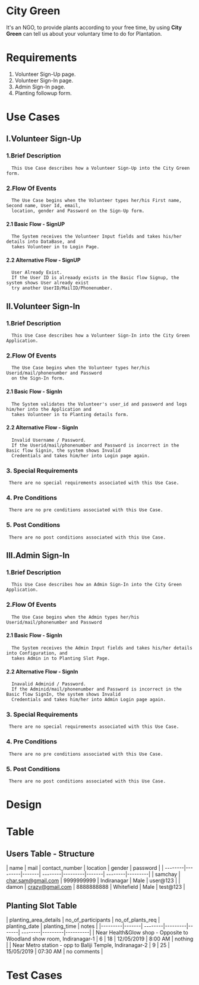 # City Green

It's an NGO, to provide plants according to your free time,
by using **City Green** can tell us about your voluntary time to do for Plantation.

# Requirements
1.   Volunteer Sign-Up page.
2.  Volunteer Sign-In page.
3. Admin Sign-In page.
4.  Planting followup form.

# Use Cases

 ## I.Volunteer Sign-Up
 
 ### 1.Brief Description
      This Use Case describes how a Volunteer Sign-Up into the City Green form.
      
 ### 2.Flow Of Events
      The Use Case begins when the Volunteer types her/his First name, Second name, User Id, email, 
      location, gender and Password on the Sign-Up form.
      
   #### 2.1 Basic Flow - SignUP
      The System receives the Volunteer Input fields and takes his/her details into DataBase, and 
      takes Volunteer in to Login Page.
      
   #### 2.2 Alternative Flow - SignUP
      User Already Exist. 
      If the User ID is alreaady exists in the Basic flow Signup, the system shows User already exist 
      try another UserID/MailID/Phonenumber.
      
  ## II.Volunteer Sign-In
 
 ### 1.Brief Description
      This Use Case describes how a Volunteer Sign-In into the City Green Application.
      
 ### 2.Flow Of Events
      The Use Case begins when the Volunteer types her/his Userid/mail/phonenumber and Password      
      on the Sign-In form.
      
   #### 2.1 Basic Flow - SignIn
      The System validates the Volunteer's user_id and password and logs him/her into the Application and 
      takes Volunteer in to Planting details form.
      
   #### 2.2 Alternative Flow - SignIn
      Invalid Username / Password. 
      If the Userid/mail/phonenumber and Password is incorrect in the Basic flow Signin, the system shows Invalid 
      Credentials and takes him/her into Login page again.
      
 ### 3. Special Requirements
     There are no special requirements associated with this Use Case.
 ### 4. Pre Conditions
     There are no pre conditions associated with this Use Case.
 ### 5. Post Conditions
     There are no post conditions associated with this Use Case.
     
## III.Admin Sign-In
 
 ### 1.Brief Description
      This Use Case describes how an Admin Sign-In into the City Green Application.
      
 ### 2.Flow Of Events
      The Use Case begins when the Admin types her/his Userid/mail/phonenumber and Password
      
   #### 2.1 Basic Flow - SignIn
      The System receives the Admin Input fields and takes his/her details into Configuration, and 
      takes Admin in to Planting Slot Page.
      
   #### 2.2 Alternative Flow - SignIn
      Inavalid Adminid / Password. 
      If the Adminid/mail/phonenumber and Password is incorrect in the Basic flow SignIn, the system shows Invalid 
      Credentials and takes him/her into Admin Login page again.
 ### 3. Special Requirements
     There are no special requirements associated with this Use Case.
 ### 4. Pre Conditions
     There are no pre conditions associated with this Use Case.
 ### 5. Post Conditions
     There are no post conditions associated with this Use Case.

# Design

# Table
 ## Users Table - Structure

 | name | mail     | contact_number    | location | gender    | password |
| --------|---------|-------| --------|---------|-------| --------|---------|
| samchay   | char.sam@gmail.com  | 9999999999   | Indiranagar    | Male  | user@123   | 
| damon   | crazy@gmail.com  | 8888888888   | Whitefield    | Male  | test@123   | 

## Planting Slot Table

| planting_area_details | no_of_participants    | no_of_plants_req | planting_date    | planting_time | notes |
|---------|-------| --------|---------|-------| --------|---------|----------|
| Near Health&Glow shop - Opposite to Woodland show room, Indiranagar-1  | 6   | 18    | 12/05/2019  | 8:00 AM   | nothing |
| Near Metro station - opp to Baliji Temple, Indiranagar-2   | 9   | 25    | 15/05/2019  | 07:30 AM   | no comments |

# Test Cases
